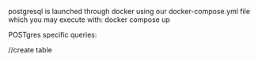 postgresql is launched through docker using our docker-compose.yml file which you 
may execute with:
docker compose up


POSTgres specific queries:

//create table


